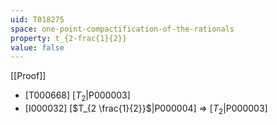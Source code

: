 ```yaml
---
uid: T018275
space: one-point-compactification-of-the-rationals
property: t_{2-frac{1}{2}}
value: false
---
```

[[Proof]]

* [T000668] [$T_2$|P000003]
* [I000032] [$T_{2 \frac{1}{2}}$|P000004] => [$T_2$|P000003]

